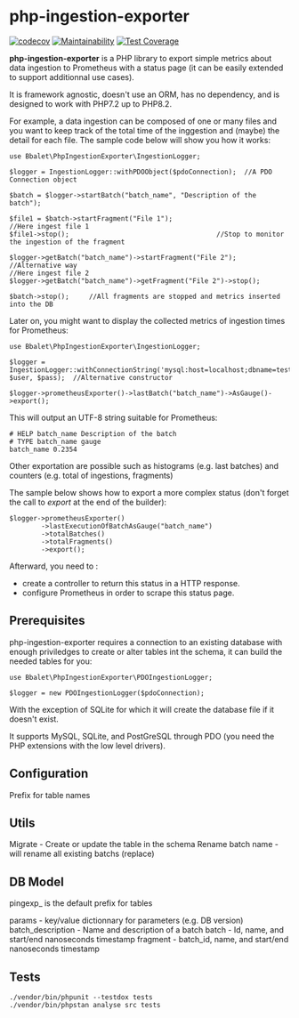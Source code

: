 # php-ingestion-exporter

[![codecov](https://codecov.io/gh/bbalet/php-ingestion-exporter/graph/badge.svg?token=49L8O0L3Y5)](https://codecov.io/gh/bbalet/php-ingestion-exporter)
[![Maintainability](https://api.codeclimate.com/v1/badges/c90d88a8a791fd4f6080/maintainability)](https://codeclimate.com/github/bbalet/php-ingestion-exporter/maintainability)
[![Test Coverage](https://api.codeclimate.com/v1/badges/c90d88a8a791fd4f6080/test_coverage)](https://codeclimate.com/github/bbalet/php-ingestion-exporter/test_coverage)

**php-ingestion-exporter** is a PHP library to export simple metrics about data ingestion to Prometheus with a status page (it can be easily extended to support additionnal use cases).

It is framework agnostic, doesn't use an ORM, has no dependency, and is designed to work with PHP7.2 up to PHP8.2.

For example, a data ingestion can be composed of one or many files and you want to keep track of the total time of the inggestion and (maybe) the detail for each file.
The sample code below will show you how it works:


    use Bbalet\PhpIngestionExporter\IngestionLogger;

    $logger = IngestionLogger::withPDOObject($pdoConnection);  //A PDO Connection object
    
    $batch = $logger->startBatch("batch_name", "Description of the batch");

    $file1 = $batch->startFragment("File 1");
    //Here ingest file 1
    $file1->stop();                                     //Stop to monitor the ingestion of the fragment

    $logger->getBatch("batch_name")->startFragment("File 2");   //Alternative way
    //Here ingest file 2
    $logger->getBatch("batch_name")->getFragment("File 2")->stop();

    $batch->stop();     //All fragments are stopped and metrics inserted into the DB

Later on, you might want to display the collected metrics of ingestion times for Prometheus:

    use Bbalet\PhpIngestionExporter\IngestionLogger;

    $logger = IngestionLogger::withConnectionString('mysql:host=localhost;dbname=test', $user, $pass);  //Alternative constructor

    $logger->prometheusExporter()->lastBatch("batch_name")->AsGauge()->export();

This will output an UTF-8 string suitable for Prometheus:

    # HELP batch_name Description of the batch
    # TYPE batch_name gauge
    batch_name 0.2354

Other exportation are possible such as histograms (e.g. last batches) and counters (e.g. total of ingestions, fragments)

The sample below shows how to export a more complex status (don't forget the call to *export* at the end of the builder):

    $logger->prometheusExporter()
            ->lastExecutionOfBatchAsGauge("batch_name")
            ->totalBatches()
            ->totalFragments()
            ->export();


Afterward, you need to :
 - create a controller to return this status in a HTTP response.
 - configure Prometheus in order to scrape this status page.

## Prerequisites

php-ingestion-exporter requires a connection to an existing database with enough priviledges to create or alter tables int the schema, it can build the needed tables for you:

    use Bbalet\PhpIngestionExporter\PDOIngestionLogger;

    $logger = new PDOIngestionLogger($pdoConnection);
    

With the exception of SQLite for which it will create the database file if it doesn't exist.

It supports MySQL, SQLite, and PostGreSQL through PDO (you need the PHP extensions with the low level drivers).

## Configuration

Prefix for table names

## Utils

Migrate - Create or update the table in the schema
Rename batch name - will rename all existing batchs (replace)

## DB Model

pingexp_ is the default prefix for tables

params - key/value dictionnary for parameters (e.g. DB version)
batch_description - Name and description of a batch
batch - Id, name, and start/end nanoseconds timestamp
fragment - batch_id, name, and start/end nanoseconds timestamp

## Tests

    ./vendor/bin/phpunit --testdox tests
    ./vendor/bin/phpstan analyse src tests